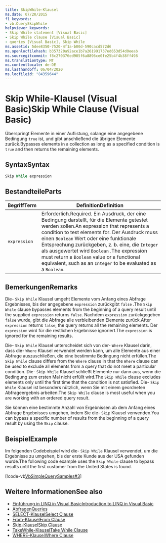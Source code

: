 ```yaml
---
title: SkipWhile-Klausel
ms.date: 07/20/2015
f1_keywords:
- vb.QuerySkipWhile
helpviewer_keywords:
- Skip While statement [Visual Basic]
- Skip While clause [Visual Basic]
- queries [Visual Basic], Skip While
ms.assetid: 5dee8350-7520-4f1a-b00d-590cacd572d6
ms.openlocfilehash: b357320a92ace1b7a261991737ed653d54d0eeab
ms.sourcegitcommit: f8c270376ed905f6a8896ce0fe25b4f4b38ff498
ms.translationtype: MT
ms.contentlocale: de-DE
ms.lasthandoff: 06/04/2020
ms.locfileid: "84359644"
---
```

# <a name="skip-while-clause-visual-basic"></a><span data-ttu-id="0eee1-102">Skip While-Klausel (Visual Basic)</span><span class="sxs-lookup"><span data-stu-id="0eee1-102">Skip While Clause (Visual Basic)</span></span>
<span data-ttu-id="0eee1-103">Überspringt Elemente in einer Auflistung, solange eine angegebene Bedingung `true` ist, und gibt anschließend die übrigen Elemente zurück.</span><span class="sxs-lookup"><span data-stu-id="0eee1-103">Bypasses elements in a collection as long as a specified condition is `true` and then returns the remaining elements.</span></span>  
  
## <a name="syntax"></a><span data-ttu-id="0eee1-104">Syntax</span><span class="sxs-lookup"><span data-stu-id="0eee1-104">Syntax</span></span>  
  
```vb  
Skip While expression  
```  
  
## <a name="parts"></a><span data-ttu-id="0eee1-105">Bestandteile</span><span class="sxs-lookup"><span data-stu-id="0eee1-105">Parts</span></span>  
  
|<span data-ttu-id="0eee1-106">Begriff</span><span class="sxs-lookup"><span data-stu-id="0eee1-106">Term</span></span>|<span data-ttu-id="0eee1-107">Definition</span><span class="sxs-lookup"><span data-stu-id="0eee1-107">Definition</span></span>|  
|---|---|  
|`expression`|<span data-ttu-id="0eee1-108">Erforderlich.</span><span class="sxs-lookup"><span data-stu-id="0eee1-108">Required.</span></span> <span data-ttu-id="0eee1-109">Ein Ausdruck, der eine Bedingung darstellt, für die Elemente getestet werden sollen.</span><span class="sxs-lookup"><span data-stu-id="0eee1-109">An expression that represents a condition to test elements for.</span></span> <span data-ttu-id="0eee1-110">Der Ausdruck muss einen `Boolean` Wert oder eine funktionale Entsprechung zurückgeben, z. b. eine, die `Integer` als ausgewertet wird `Boolean` .</span><span class="sxs-lookup"><span data-stu-id="0eee1-110">The expression must return a `Boolean` value or a functional equivalent, such as an `Integer` to be evaluated as a `Boolean`.</span></span>|  
  
## <a name="remarks"></a><span data-ttu-id="0eee1-111">Bemerkungen</span><span class="sxs-lookup"><span data-stu-id="0eee1-111">Remarks</span></span>  
 <span data-ttu-id="0eee1-112">Die- `Skip While` Klausel umgeht Elemente vom Anfang eines Abfrage Ergebnisses, bis der angegebene `expression` zurückgibt `false` .</span><span class="sxs-lookup"><span data-stu-id="0eee1-112">The `Skip While` clause bypasses elements from the beginning of a query result until the supplied `expression` returns `false`.</span></span> <span data-ttu-id="0eee1-113">Nachdem `expression` zurückgegeben `false` wurde, gibt die Abfrage alle verbleibenden Elemente zurück.</span><span class="sxs-lookup"><span data-stu-id="0eee1-113">After `expression` returns `false`, the query returns all the remaining elements.</span></span> <span data-ttu-id="0eee1-114">Der `expression` wird für die restlichen Ergebnisse ignoriert.</span><span class="sxs-lookup"><span data-stu-id="0eee1-114">The `expression` is ignored for the remaining results.</span></span>  
  
 <span data-ttu-id="0eee1-115">Die- `Skip While` Klausel unterscheidet sich von der- `Where` Klausel darin, dass die- `Where` Klausel verwendet werden kann, um alle Elemente aus einer Abfrage auszuschließen, die eine bestimmte Bedingung nicht erfüllen.</span><span class="sxs-lookup"><span data-stu-id="0eee1-115">The `Skip While` clause differs from the `Where` clause in that the `Where` clause can be used to exclude all elements from a query that do not meet a particular condition.</span></span> <span data-ttu-id="0eee1-116">Die- `Skip While` Klausel schließt Elemente nur dann aus, wenn die Bedingung zum ersten Mal nicht erfüllt wird.</span><span class="sxs-lookup"><span data-stu-id="0eee1-116">The `Skip While` clause excludes elements only until the first time that the condition is not satisfied.</span></span> <span data-ttu-id="0eee1-117">Die- `Skip While` Klausel ist besonders nützlich, wenn Sie mit einem geordneten Abfrageergebnis arbeiten.</span><span class="sxs-lookup"><span data-stu-id="0eee1-117">The `Skip While` clause is most useful when you are working with an ordered query result.</span></span>  
  
 <span data-ttu-id="0eee1-118">Sie können eine bestimmte Anzahl von Ergebnissen ab dem Anfang eines Abfrage Ergebnisses umgehen, indem Sie die- `Skip` Klausel verwenden.</span><span class="sxs-lookup"><span data-stu-id="0eee1-118">You can bypass a specific number of results from the beginning of a query result by using the `Skip` clause.</span></span>  
  
## <a name="example"></a><span data-ttu-id="0eee1-119">Beispiel</span><span class="sxs-lookup"><span data-stu-id="0eee1-119">Example</span></span>  
 <span data-ttu-id="0eee1-120">Im folgenden Codebeispiel wird die- `Skip While` Klausel verwendet, um die Ergebnisse zu umgehen, bis der erste Kunde aus der USA gefunden wurde.</span><span class="sxs-lookup"><span data-stu-id="0eee1-120">The following code example uses the `Skip While` clause to bypass results until the first customer from the United States is found.</span></span>  
  
 [!code-vb[VbSimpleQuerySamples#3](~/samples/snippets/visualbasic/VS_Snippets_VBCSharp/VbSimpleQuerySamples/VB/QuerySamples1.vb#3)]  
  
## <a name="see-also"></a><span data-ttu-id="0eee1-121">Weitere Informationen</span><span class="sxs-lookup"><span data-stu-id="0eee1-121">See also</span></span>

- [<span data-ttu-id="0eee1-122">Einführung in LINQ in Visual Basic</span><span class="sxs-lookup"><span data-stu-id="0eee1-122">Introduction to LINQ in Visual Basic</span></span>](../../programming-guide/language-features/linq/introduction-to-linq.md)
- [<span data-ttu-id="0eee1-123">Abfragen</span><span class="sxs-lookup"><span data-stu-id="0eee1-123">Queries</span></span>](index.md)
- [<span data-ttu-id="0eee1-124">SELECT-Klausel</span><span class="sxs-lookup"><span data-stu-id="0eee1-124">Select Clause</span></span>](select-clause.md)
- [<span data-ttu-id="0eee1-125">From-Klausel</span><span class="sxs-lookup"><span data-stu-id="0eee1-125">From Clause</span></span>](from-clause.md)
- [<span data-ttu-id="0eee1-126">Skip-Klausel</span><span class="sxs-lookup"><span data-stu-id="0eee1-126">Skip Clause</span></span>](skip-clause.md)
- [<span data-ttu-id="0eee1-127">TakeWhile-Klausel</span><span class="sxs-lookup"><span data-stu-id="0eee1-127">Take While Clause</span></span>](take-while-clause.md)
- [<span data-ttu-id="0eee1-128">WHERE-Klausel</span><span class="sxs-lookup"><span data-stu-id="0eee1-128">Where Clause</span></span>](where-clause.md)
